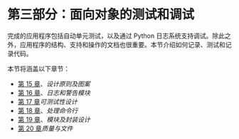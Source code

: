 # 第三部分：面向对象的测试和调试

完成的应用程序包括自动单元测试，以及通过 Python 日志系统支持调试。除此之外，应用程序的结构、支持和操作的文档也很重要。本节介绍如何记录、测试和记录代码。

本节将涵盖以下章节：

*   [第 15 章](15.html)、*设计原则及图案*
*   [第 16 章](16.html)、*日志和警告模块*
*   [第 17 章](17.html)*可测试性设计*
*   [第 18 章](18.html)、*处理命令行*
*   [第 19 章](19.html)、*模块及封装设计*
*   [第 20 章](20.html)*质量与文件*